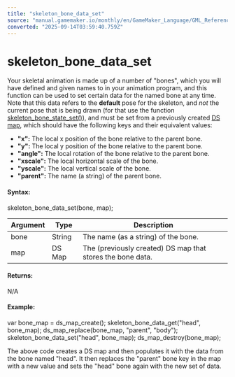 ```yaml
---
title: "skeleton_bone_data_set"
source: "manual.gamemaker.io/monthly/en/GameMaker_Language/GML_Reference/Asset_Management/Sprites/Skeletal_Animation/Bones/skeleton_bone_data_set.htm"
converted: "2025-09-14T03:59:40.759Z"
---
```


# skeleton\_bone\_data\_set

Your skeletal animation is made up of a number of "bones", which you will have defined and given names to in your animation program, and this function can be used to set certain data for the named bone at any time. Note that this data refers to the **default** pose for the skeleton, and _not_ the current pose that is being drawn (for that use the function [skeleton\_bone\_state\_set()](skeleton_bone_state_set.md)), and must be set from a previously created [DS map](../../../../Data_Structures/DS_Maps/DS_Maps.md), which should have the following keys and their equivalent values:

-   **"x":** The local x position of the bone relative to the parent bone.
-   **"y":** The local y position of the bone relative to the parent bone.
-   **"angle":** The local rotation of the bone relative to the parent bone.
-   **"xscale":** The local horizontal scale of the bone.
-   **"yscale":** The local vertical scale of the bone.
-   **"parent":** The name (a string) of the parent bone.

#### Syntax:

skeleton\_bone\_data\_set(bone, map);

| Argument | Type | Description |
| --- | --- | --- |
| bone | String | The name (as a string) of the bone. |
| map | DS Map | The (previously created) DS map that stores the bone data. |

#### Returns:

N/A

#### Example:

var bone\_map = ds\_map\_create();
skeleton\_bone\_data\_get("head", bone\_map);
ds\_map\_replace(bone\_map, "parent", "body");
skeleton\_bone\_data\_set("head", bone\_map);
ds\_map\_destroy(bone\_map);

The above code creates a DS map and then populates it with the data from the bone named "head". It then replaces the "parent" bone key in the map with a new value and sets the "head" bone again with the new set of data.